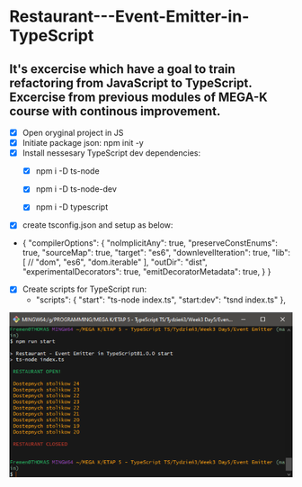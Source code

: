 # Restaurant---Event-Emitter-in-TypeScript

## It's excercise which have a goal to train refactoring from JavaScript to TypeScript. Excercise from previous modules of MEGA-K course with continous improvement.

- [x] Open oryginal project in JS
- [x] Initiate package json: npm init -y
- [x] Install nessesary TypeScript dev dependencies:
    -[x] npm i -D ts-node
    -[x] npm i -D ts-node-dev 
    -[x] npm i -D typescript
    
  
-[x] create tsconfig.json and setup as below:

- {
"compilerOptions": {
"noImplicitAny": true,
"preserveConstEnums": true,
"sourceMap": true,
"target": "es6",
"downlevelIteration": true,
"lib": [
//      "dom",
"es6",
"dom.iterable"
],
"outDir": "dist",
"experimentalDecorators": true,
"emitDecoratorMetadata": true,
}
}


- [x] Create scripts for TypeScript run:
  - "scripts": {
  "start": "ts-node index.ts",
  "start:dev": "tsnd index.ts"
  },



<img src="resultsV2.PNG">

